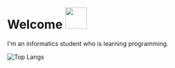 <!--START_SECTION:waka-->
# Welcome <img src="https://media.giphy.com/media/mGcNjsfWAjY5AEZNw6/giphy.gif" width="50">
I'm an informatics student who is learning programming.



![Top Langs](https://github-readme-stats.vercel.app/api/top-langs/?username=dimas292)


